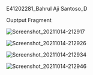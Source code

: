 E41202281_Bahrul Aji Santoso_D

Ouptput Fragment

![Screenshot_20211014-212917](https://user-images.githubusercontent.com/76810040/137348898-6f26b3d4-0a17-49bb-8b8a-5d0b9278f16e.png)

![Screenshot_20211014-212926](https://user-images.githubusercontent.com/76810040/137348902-e069d316-5c24-48bc-b5d9-05b649921dbc.png)

![Screenshot_20211014-212934](https://user-images.githubusercontent.com/76810040/137348930-b751506e-708b-4cc0-b367-653b31c999c0.png)

![Screenshot_20211014-212946](https://user-images.githubusercontent.com/76810040/137348937-b9cfd4ef-b24c-49de-b93a-a2292828b0c0.png)
